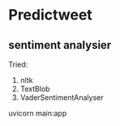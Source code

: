 # Predictweet

## sentiment analysier
Tried:  
1. nltk   
2. TextBlob  
3. VaderSentimentAnalyser 


uvicorn main:app